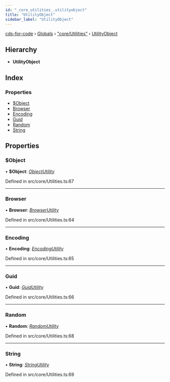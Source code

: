 ```yaml
---
id: "_core_utilities_.utilityobject"
title: "UtilityObject"
sidebar_label: "UtilityObject"
---
```


[cds-for-code](../index.md) › [Globals](../globals.md) › ["core/Utilities"](../modules/_core_utilities_.md) › [UtilityObject](_core_utilities_.utilityobject.md)

## Hierarchy

* **UtilityObject**

## Index

### Properties

* [$Object](_core_utilities_.utilityobject.md#object)
* [Browser](_core_utilities_.utilityobject.md#browser)
* [Encoding](_core_utilities_.utilityobject.md#encoding)
* [Guid](_core_utilities_.utilityobject.md#guid)
* [Random](_core_utilities_.utilityobject.md#random)
* [String](_core_utilities_.utilityobject.md#string)

## Properties

###  $Object

• **$Object**: *[ObjectUtility](_core_utilities_.objectutility.md)*

Defined in src/core/Utilities.ts:67

___

###  Browser

• **Browser**: *[BrowserUtility](_core_utilities_.browserutility.md)*

Defined in src/core/Utilities.ts:64

___

###  Encoding

• **Encoding**: *[EncodingUtility](_core_utilities_.encodingutility.md)*

Defined in src/core/Utilities.ts:65

___

###  Guid

• **Guid**: *[GuidUtility](_core_utilities_.guidutility.md)*

Defined in src/core/Utilities.ts:66

___

###  Random

• **Random**: *[RandomUtility](_core_utilities_.randomutility.md)*

Defined in src/core/Utilities.ts:68

___

###  String

• **String**: *[StringUtility](_core_utilities_.stringutility.md)*

Defined in src/core/Utilities.ts:69
